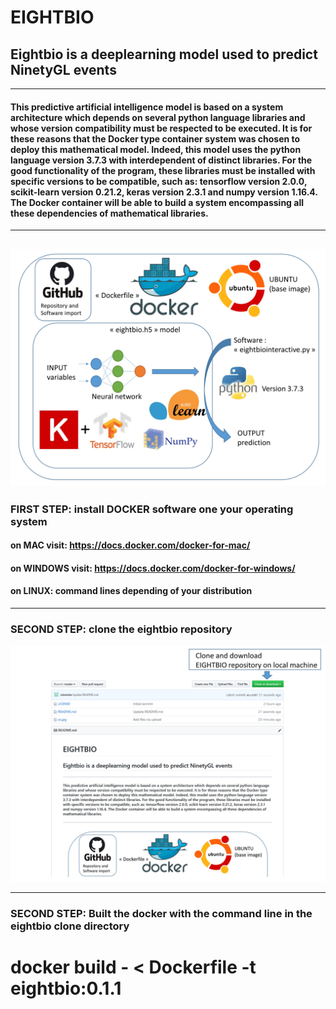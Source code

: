 # EIGHTBIO
## Eightbio is a deeplearning model used to predict NinetyGL events
----------
#### This predictive artificial intelligence model is based on a system architecture which depends on several python language libraries and whose version compatibility must be respected to be executed. It is for these reasons that the Docker type container system was chosen to deploy this mathematical model. Indeed, this model uses the python language version 3.7.3 with interdependent of distinct libraries. For the good functionality of the program, these libraries must be installed with specific versions to be compatible, such as: tensorflow version 2.0.0, scikit-learn version 0.21.2, keras version 2.3.1 and numpy version 1.16.4. The Docker container will be able to build a system encompassing all these dependencies of mathematical libraries.
----------
![os](https://github.com/cdesterke/eightbio/blob/master/os.jpg)
----------
### FIRST STEP: install DOCKER software one your operating system
#### on MAC visit: https://docs.docker.com/docker-for-mac/
#### on WINDOWS visit: https://docs.docker.com/docker-for-windows/
#### on LINUX: command lines depending of your distribution

----------
### SECOND STEP: clone the eightbio repository
![clone](https://github.com/cdesterke/eightbio/blob/master/clone.jpg)

----------
### SECOND STEP: Built the docker with the command line in the eightbio clone directory

# docker build - < Dockerfile -t eightbio:0.1.1

